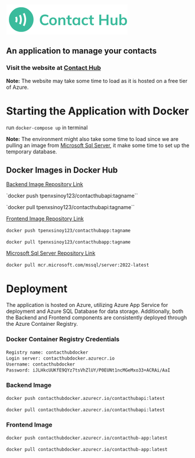 ![Contact Hub Logo](frontend/src/assets/images/Logo/logo.png)

## An application to manage your contacts

### Visit the website at [Contact Hub](https://contacthubapp.azurewebsites.net/login)

**Note:** The website may take some time to load as it is hosted on a free tier of Azure.

# Starting the Application with Docker

run `docker-compose up` in terminal

**Note:** The environment might also take some time to load since we are pulling an image from [Microsoft Sql Server](https://hub.docker.com/_/microsoft-mssql-server#!), it make some time to set up the temporary database.

## Docker Images in Docker Hub

[Backend Image Repository Link](https://hub.docker.com/repository/docker/tpenxsinoy123/contacthubapi/general)

`docker push tpenxsinoy123/contacthubapi:tagname``

`docker pull tpenxsinoy123/contacthubapi:tagname``

[Frontend Image Repository Link](https://hub.docker.com/repository/docker/tpenxsinoy123/contacthubapp/general)

`docker push tpenxsinoy123/contacthubapp:tagname`

`docker pull tpenxsinoy123/contacthubapp:tagname`

[Microsoft Sql Server Repository Link](https://hub.docker.com/_/microsoft-mssql-server#!)

`docker pull mcr.microsoft.com/mssql/server:2022-latest`

# Deployment

The application is hosted on Azure, utilizing Azure App Service for deployment and Azure SQL Database for data storage. Additionally, both the Backend and Frontend components are consistently deployed through the Azure Container Registry.

### Docker Container Registry Credentials

```docker
Registry name: contacthubdocker
Login server: contacthubdocker.azurecr.io
Username: contacthubdocker
Password: iJLHkcUUKfE9QYz7tsVhZlUY/P0EUNt1ncMGeMxo33+ACRAi/AaI
```

### Backend Image

`docker push contacthubdocker.azurecr.io/contacthubapi:latest`

`docker pull contacthubdocker.azurecr.io/contacthubapi:latest`

### Frontend Image

`docker push contacthubdocker.azurecr.io/contacthub-app:latest`

`docker pull contacthubdocker.azurecr.io/contacthub-app:latest`
